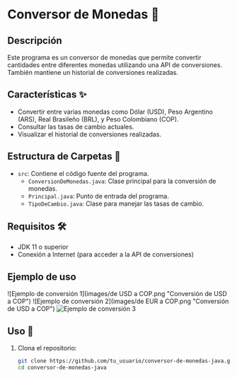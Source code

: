 # Conversor de Monedas 💱

## Descripción

Este programa es un conversor de monedas que permite convertir cantidades entre diferentes monedas utilizando una API de conversiones. También mantiene un historial de conversiones realizadas.

## Características ✨

- Convertir entre varias monedas como Dólar (USD), Peso Argentino (ARS), Real Brasileño (BRL), y Peso Colombiano (COP).
- Consultar las tasas de cambio actuales.
- Visualizar el historial de conversiones realizadas.

## Estructura de Carpetas 📂

- `src`: Contiene el código fuente del programa.
  - `ConversionDeMonedas.java`: Clase principal para la conversión de monedas.
  - `Principal.java`: Punto de entrada del programa.
  - `TipoDeCambio.java`: Clase para manejar las tasas de cambio.

## Requisitos 🛠️

- JDK 11 o superior
- Conexión a Internet (para acceder a la API de conversiones)

## Ejemplo de uso

![Ejemplo de conversión 1](images/de USD a COP.png "Conversión de USD a COP")
![Ejemplo de conversión 2](images/de EUR a COP.png "Conversión de USD a COP")
![Ejemplo de conversión 3](images/historial.png "Conversión de USD a COP")

## Uso 🚀

1. Clona el repositorio:
   ```bash
   git clone https://github.com/tu_usuario/conversor-de-monedas-java.git
   cd conversor-de-monedas-java
